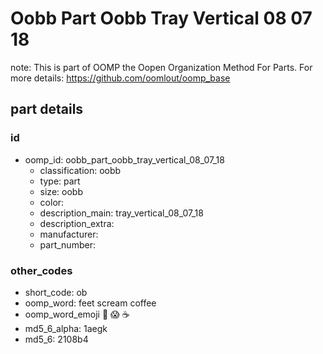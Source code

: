 # Oobb Part Oobb Tray Vertical 08 07 18  

note: This is part of OOMP the Oopen Organization Method For Parts. For more details: https://github.com/oomlout/oomp_base

##  part details





### id
* oomp_id: oobb_part_oobb_tray_vertical_08_07_18
  * classification: oobb
  * type: part
  * size: oobb
  * color: 
  * description_main: tray_vertical_08_07_18
  * description_extra: 
  * manufacturer: 
  * part_number: 

### other_codes
* short_code: ob
* oomp_word: feet scream coffee
* oomp_word_emoji :feet: :scream: :coffee:
* md5_6_alpha: 1aegk
* md5_6: 2108b4